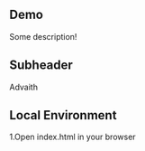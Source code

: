 ## Demo

Some description!

## Subheader

Advaith

## Local Environment

1.Open index.html in your browser
